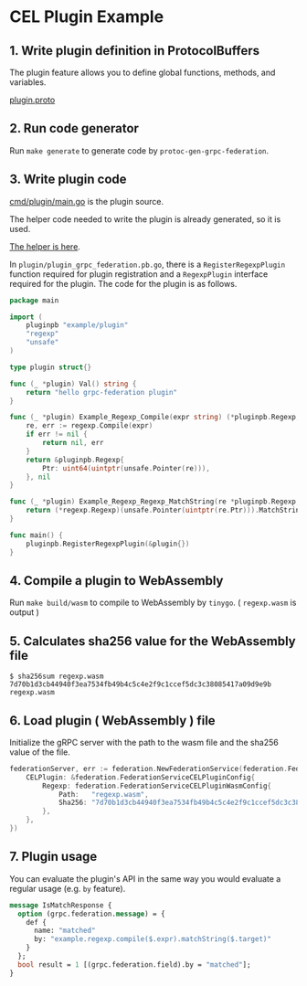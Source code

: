 # CEL Plugin Example

## 1. Write plugin definition in ProtocolBuffers

The plugin feature allows you to define global functions, methods, and variables.

[plugin.proto](./proto/plugin/plugin.proto)

## 2. Run code generator

Run `make generate` to generate code by `protoc-gen-grpc-federation`.

## 3. Write plugin code

[cmd/plugin/main.go](./cmd/plugin/main.go) is the plugin source.

The helper code needed to write the plugin is already generated, so it is used.

[The helper is here](./plugin/plugin_grpc_federation.pb.go).

In `plugin/plugin_grpc_federation.pb.go`, there is a `RegisterRegexpPlugin` function required for plugin registration and a `RegexpPlugin` interface required for the plugin.
The code for the plugin is as follows.

```go
package main

import (
	pluginpb "example/plugin"
	"regexp"
	"unsafe"
)

type plugin struct{}

func (_ *plugin) Val() string {
	return "hello grpc-federation plugin"
}

func (_ *plugin) Example_Regexp_Compile(expr string) (*pluginpb.Regexp, error) {
	re, err := regexp.Compile(expr)
	if err != nil {
		return nil, err
	}
	return &pluginpb.Regexp{
		Ptr: uint64(uintptr(unsafe.Pointer(re))),
	}, nil
}

func (_ *plugin) Example_Regexp_Regexp_MatchString(re *pluginpb.Regexp, s string) (bool, error) {
	return (*regexp.Regexp)(unsafe.Pointer(uintptr(re.Ptr))).MatchString(s), nil
}

func main() {
	pluginpb.RegisterRegexpPlugin(&plugin{})
}
```

## 4. Compile a plugin to WebAssembly

Run `make build/wasm` to compile to WebAssembly by `tinygo`.
( `regexp.wasm` is output )

## 5. Calculates sha256 value for the WebAssembly file

```console
$ sha256sum regexp.wasm
7d70b1d3cb44940f3ea7534fb49b4c5c4e2f9c1ccef5dc3c38085417a09d9e9b  regexp.wasm
```

## 6. Load plugin ( WebAssembly ) file

Initialize the gRPC server with the path to the wasm file and the sha256 value of the file.

```go
federationServer, err := federation.NewFederationService(federation.FederationServiceConfig{
	CELPlugin: &federation.FederationServiceCELPluginConfig{
		Regexp: federation.FederationServiceCELPluginWasmConfig{
			Path:   "regexp.wasm",
			Sha256: "7d70b1d3cb44940f3ea7534fb49b4c5c4e2f9c1ccef5dc3c38085417a09d9e9b",
		},
	},
})
```

## 7. Plugin usage

You can evaluate the plugin's API in the same way you would evaluate a regular usage (e.g. `by` feature).

```proto
message IsMatchResponse {
  option (grpc.federation.message) = {
    def {
      name: "matched"
      by: "example.regexp.compile($.expr).matchString($.target)"
    }
  };
  bool result = 1 [(grpc.federation.field).by = "matched"];
}
```